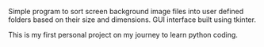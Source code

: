 Simple program to sort screen background image files
into user defined folders based on their size and
dimensions. GUI interface built using tkinter. 

This is my first personal project on my journey to
learn python coding.
